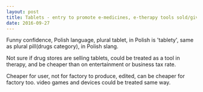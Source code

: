 ```yaml
---
layout: post
title: Tablets - entry to promote e-medicines, e-therapy tools sold/given in drugstores.
date: 2016-09-27
---
```

Funny confidence, Polish language, plural tablet, in Polish is 'tablety', same as plural pill(drugs category), in Polish slang.

Not sure if drug stores are selling tablets, could be treated as a tool in therapy, and be cheaper than on entertainment or business tax rate.

Cheaper for user, not for factory to produce, edited, can be cheaper for factory too.
video games and devices could be treated same way.
